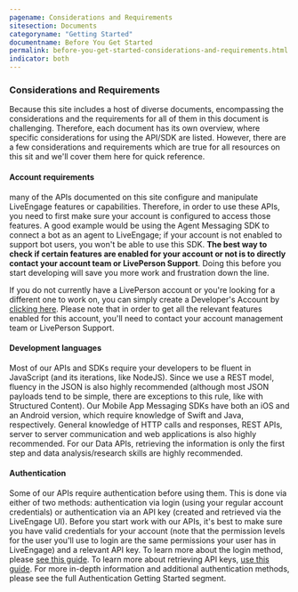 ```yaml
---
pagename: Considerations and Requirements
sitesection: Documents
categoryname: "Getting Started"
documentname: Before You Get Started
permalink: before-you-get-started-considerations-and-requirements.html
indicator: both
---
```


### Considerations and Requirements

Because this site includes a host of diverse documents, encompassing the considerations and the requirements for all of them in this document is challenging. Therefore, each document has its own overview, where specific considerations for using the API/SDK are listed. However, there are a few considerations and requirements which are true for all resources on this sit and we'll cover them here for quick reference.

#### Account requirements

many of the APIs documented on this site configure and manipulate LiveEngage features or capabilities. Therefore, in order to use these APIs, you need to first make sure your account is configured to access those features. A good example would be using the Agent Messaging SDK to connect a bot as an agent to LiveEngage; if your account is not enabled to support bot users, you won't be able to use this SDK. **The best way to check if certain features are enabled for your account or not is to directly contact your account team or LivePerson Support**. Doing this before you start developing will save you more work and frustration down the line.

<div class="important">If you do not currently have a LivePerson account or you're looking for a different one to work on, you can simply create a Developer's Account by <a href="http://register.liveperson.com/developer/signup">clicking here</a>. Please note that in order to get all the relevant features enabled for this account, you'll need to contact your account management team or LivePerson Support.</div>

#### Development languages

Most of our APIs and SDKs require your developers to be fluent in JavaScript (and its iterations, like NodeJS). Since we use a REST model, fluency in the JSON is also highly recommended (although most JSON payloads tend to be simple, there are exceptions to this rule, like with Structured Content). Our Mobile App Messaging SDKs have both an iOS and an Android version, which require knowledge of Swift and Java, respectively. General knowledge of HTTP calls and responses, REST APIs, server to server communication and web applications is also highly recommended. For our Data APIs, retrieving the information is only the first step and data analysis/research skills are highly recommended.


#### Authentication

Some of our APIs require authentication before using them. This is done via either of two methods: authentication via login (using your regular account credentials) or authentication via an API key (created and retrieved via the LiveEngage UI). Before you start work with our APIs, it's best to make sure you have valid credentials for your account (note that the permission levels for the user you'll use to login are the same permissions your user has in LiveEngage) and a relevant API key. To learn more about the login method, please [see this guide](login-getting-started.html). To learn more about retrieving API keys, [use this guide](guides-gettingstarted.html). For more in-depth information and additional authentication methods, please see the full Authentication Getting Started segment.
